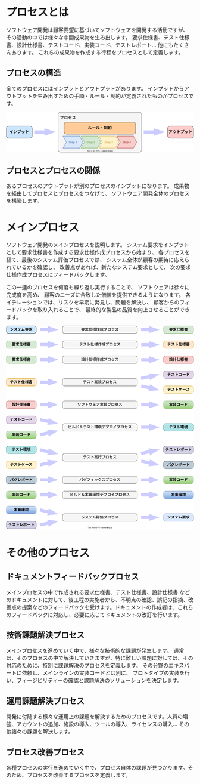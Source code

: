 # プロセスとは

ソフトウェア開発は顧客要望に基づいてソフトウェアを開発する活動ですが、
その活動の中では様々な中間成果物を生み出します。
要求仕様書、テスト仕様書、設計仕様書、テストコード、実装コード、テストレポート... 
他にもたくさんあります。
これらの成果物を作成する行程をプロセスとして定義します。

## プロセスの構造

全てのプロセスにはインプットとアウトプットがあります。
インプットからアウトプットを生み出すための手順・ルール・制約が定義されたものがプロセスです。

![](process.drawio.svg)

## プロセスとプロセスの関係

あるプロセスのアウトプットが別のプロセスのインプットになります。
成果物を経由してプロセスとプロセスをつなげて、
ソフトウェア開発全体のプロセスを構築します。

# メインプロセス

ソフトウェア開発のメインプロセスを説明します。
システム要求をインプットとして要求仕様書を作成する要求仕様作成プロセスから始まり、
各プロセスを経て、最後のシステム評価プロセスでは、
システム全体が顧客の期待に応えられているかを確認し、
改善点があれば、新たなシステム要求として、
次の要求仕様作成プロセスにフィードバックします。


この一連のプロセスを何度も繰り返し実行することで、
ソフトウェアは徐々に完成度を高め、
顧客のニーズに合致した価値を提供できるようになります。
各イテレーションでは、リスクを早期に発見し、問題を解決し、
顧客からのフィードバックを取り入れることで、
最終的な製品の品質を向上させることができます。

![](main-process.drawio.svg)


# その他のプロセス

## ドキュメントフィードバックプロセス

メインプロセスの中で作成される要求仕様書、テスト仕様書、設計仕様書
などのドキュメントに対して、後工程の実施者から、不明点の確認、誤記の指摘、改善点の提案などのフィードバックを受けます。ドキュメントの作成者は、これらのフィードバックに対応し、必要に応じてドキュメントの改訂を行います。

## 技術課題解決プロセス

メインプロセスを進めていく中で、様々な技術的な課題が発生します。
通常は、そのプロセスの中で解決していきますが、特に難しい課題に対しては、その対応のために、特別に課題解決のプロセスを定義します。
その分野のエキスパートに依頼し、メインラインの実装コードとは別に、
プロトタイプの実装を行い、フィージビリティーの確認と課題解決のソリューションを決定します。

## 運用課題解決プロセス

開発に付随する様々な運用上の課題を解決するためのプロセスです。人員の増強、アカウントの追加、施設の導入、ツールの導入、ライセンスの購入... その他諸々の課題を解決します。

## プロセス改善プロセス

各種プロセスの実行を進めていく中で、プロセス自体の課題が見つかります。そのため、プロセスを改善するプロセスを定義します。
